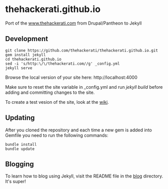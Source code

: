 thehackerati.github.io
======================

Port of the www.thehackerati.com from Drupal/Pantheon to Jekyll

Development
-----------

    git clone https://github.com/thehackerati/thehackerati.github.io.git
    gem install jekyll
    cd thehackerati.github.io 
    sed -i 's/http:\/\/thehackerati.com//g' _config.yml
    jekyll serve

Browse the local version of your site here: http://localhost:4000

Make sure to reset the site variable in \_config.yml and run *jekyll build* before adding and committing changes to the site.

To create a test vesion of the site, look at the [wiki](https://github.com/thehackerati/thehackerati.github.io/wiki/The-Hackerati-Website#hosting-a-test-site).

Updating
--------

After you cloned the repository and each time a new gem is added into Gemfile you need to run the following commands:

	bundle install
	bundle update

Blogging
--------

To learn how to blog using Jekyll, visit the README file in the [blog](https://github.com/thehackerati/thehackerati.github.io/tree/master/blog) directory. It's super!
